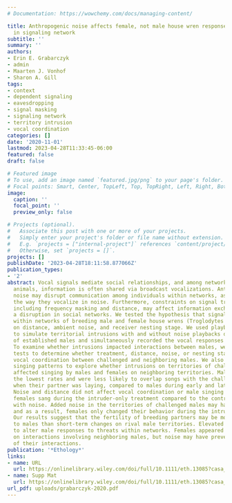 ```yaml
---
# Documentation: https://wowchemy.com/docs/managing-content/

title: Anthropogenic noise affects female, not male house wren response to change
  in signaling network
subtitle: ''
summary: ''
authors:
- Erin E. Grabarczyk
- admin
- Maarten J. Vonhof
- Sharon A. Gill
tags:
- context
- dependent signaling
- eavesdropping
- signal masking
- signaling network
- territory intrusion
- vocal coordination
categories: []
date: '2020-11-01'
lastmod: 2023-04-28T11:33:45-06:00
featured: false
draft: false

# Featured image
# To use, add an image named `featured.jpg/png` to your page's folder.
# Focal points: Smart, Center, TopLeft, Top, TopRight, Left, Right, BottomLeft, Bottom, BottomRight.
image:
  caption: ''
  focal_point: ''
  preview_only: false

# Projects (optional).
#   Associate this post with one or more of your projects.
#   Simply enter your project's folder or file name without extension.
#   E.g. `projects = ["internal-project"]` references `content/project/deep-learning/index.md`.
#   Otherwise, set `projects = []`.
projects: []
publishDate: '2023-04-28T18:11:58.877066Z'
publication_types:
- '2'
abstract: Vocal signals mediate social relationships, and among networks of territorial
  animals, information is often shared via broadcast vocalizations. Anthropogenic
  noise may disrupt communication among individuals within networks, as animals change
  the way they vocalize in noise. Furthermore, constraints on signal transmission,
  including frequency masking and distance, may affect information exchange following
  a disruption in social networks. We tested the hypothesis that signaling interactions
  within networks of breeding male and female house wrens (Troglodytes aedon) depend
  on distance, ambient noise, and receiver nesting stage. We used playback experiments
  to simulate territorial intrusions with and without noise playbacks on the territories
  of established males and simultaneously recorded the vocal responses of neighbors.
  To examine whether intrusions impacted interactions between males, we used randomization
  tests to determine whether treatment, distance, noise, or nesting stage affected
  vocal coordination between challenged and neighboring males. We also quantified
  singing patterns to explore whether intrusions on territories of challenged males
  affected singing by males and females on neighboring territories. Males sang at
  the lowest rates and were less likely to overlap songs with the challenged male
  when their partner was laying, compared to males during early and late nesting stages.
  Noise and distance did not affect vocal coordination or male singing rates. Fewer
  females sang during the intruder-only treatment compared to the control and intrusions
  with noise. Added noise in the territories of challenged males may have masked signals,
  and as a result, females only changed their behavior during the intruder-only treatment.
  Our results suggest that the fertility of breeding partners may be more important
  to males than short-term changes on rival male territories. Elevated noise did little
  to alter male responses to threats within networks. Females appeared to eavesdrop
  on interactions involving neighboring males, but noise may have prevented detection
  of their interactions.
publication: '*Ethology*'
links:
- name: URL
  url: https://onlinelibrary.wiley.com/doi/full/10.1111/eth.13085?casa_token=xy3V3pKLMkYAAAAA%3AjbT5WalqKyQ-fGA--q1smAt6uYuZwTqcL7AzIErSwmI8ZelGBTavIQfi9-pXgv3fjaRiBq-5RUvLC14NwQ
- name: Supp Mat
  url: https://onlinelibrary.wiley.com/doi/full/10.1111/eth.13085?casa_token=xy3V3pKLMkYAAAAA%3AjbT5WalqKyQ-fGA--q1smAt6uYuZwTqcL7AzIErSwmI8ZelGBTavIQfi9-pXgv3fjaRiBq-5RUvLC14NwQ 
url_pdf: uploads/grabarczyk-2020.pdf
---
```

